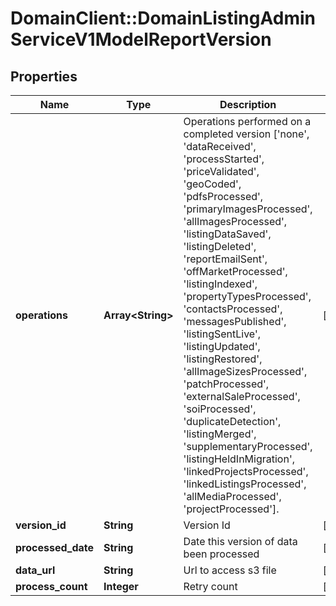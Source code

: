 # DomainClient::DomainListingAdminServiceV1ModelReportVersion

## Properties
Name | Type | Description | Notes
------------ | ------------- | ------------- | -------------
**operations** | **Array&lt;String&gt;** | Operations performed on a completed version [&#39;none&#39;, &#39;dataReceived&#39;, &#39;processStarted&#39;, &#39;priceValidated&#39;, &#39;geoCoded&#39;, &#39;pdfsProcessed&#39;, &#39;primaryImagesProcessed&#39;, &#39;allImagesProcessed&#39;, &#39;listingDataSaved&#39;, &#39;listingDeleted&#39;, &#39;reportEmailSent&#39;, &#39;offMarketProcessed&#39;, &#39;listingIndexed&#39;, &#39;propertyTypesProcessed&#39;, &#39;contactsProcessed&#39;, &#39;messagesPublished&#39;, &#39;listingSentLive&#39;, &#39;listingUpdated&#39;, &#39;listingRestored&#39;, &#39;allImageSizesProcessed&#39;, &#39;patchProcessed&#39;, &#39;externalSaleProcessed&#39;, &#39;soiProcessed&#39;, &#39;duplicateDetection&#39;, &#39;listingMerged&#39;, &#39;supplementaryProcessed&#39;, &#39;listingHeldInMigration&#39;, &#39;linkedProjectsProcessed&#39;, &#39;linkedListingsProcessed&#39;, &#39;allMediaProcessed&#39;, &#39;projectProcessed&#39;]. | [optional] 
**version_id** | **String** | Version Id | [optional] 
**processed_date** | **String** | Date this version of data been processed | [optional] 
**data_url** | **String** | Url to access s3 file | [optional] 
**process_count** | **Integer** | Retry count | [optional] 


